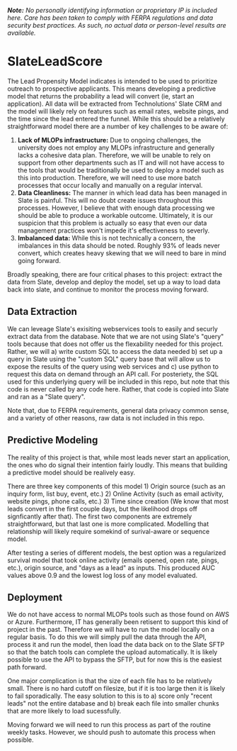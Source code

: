 <i><b>Note:</b> No personally identifying information or proprietary IP is included here. Care has been taken to comply with FERPA regulations and data security best practices. As such, no actual data or person-level results are available.</i>

# SlateLeadScore
The Lead Propensity Model indicates is intended to be used to prioritize outreach to prospective applicants. This means developing a predictive model that returns the probability a lead will convert (ie, start an application). All data will be extracted from Technolutions' Slate CRM and the model will likely rely on features such as email rates, website pings, and the time since the lead entered the funnel. While this should be a relatively straightforward model there are a number of key challenges to be aware of:

1) <strong>Lack of MLOPs infrastructure:</strong> Due to ongoing challenges, the university does not employ any MLOPs infrastructure and generally lacks a cohesive data plan. Therefore, we will be unable to rely on support from other departments such as IT and will not have access to the tools that would be traditionally be used to deploy a model such as this into production. Therefore, we will need to use more batch processes that occur locally and manually on a regular interval. 
2) <strong>Data Cleanliness:</strong> The manner in which lead data has been managed in Slate is painful. This will no doubt create issues throughout this processes. However, I believe that with enough data processing we should be able to produce a workable outcome. Ultimately, it is our suspicion that this problem is actually so easy that even our data management practices won't impede it's effectiveness to severly. 
3) <strong>Imbalanced data:</strong> While this is not technically a concern, the imbalances in this data should be noted. Roughly 93% of leads never convert, which creates heavy skewing that we will need to bare in mind going forward.

Broadly speaking, there are four critical phases to this project: extract the data from Slate, develop and deploy the model, set up a way to load data back into slate, and continue to monitor the process moving forward.

## Data Extraction
We can leveage Slate's exisiting webservices tools to easily and securly extract data from the database. Note that we are not using Slate's "query" tools because that does not offer us the flexability needed for this project. Rather, we will a) write custom SQL to access the data needed b) set up a query in Slate using the "custom SQL" query base that will allow us to expose the results of the query using web services and c) use python to request this data on demand through an API call. For posteriety, the SQL used for this underlying query will be included in this repo, but note that this code is never called by any code here. Rather, that code is copied into Slate and ran as a "Slate query". 

Note that, due to FERPA requirements, general data privacy common sense, and a variety of other reasons, raw data is not included in this repo.

## Predictive Modeling
The reality of this project is that, while most leads never start an application, the ones who do signal their intention fairly loudly. This means that building a predictive model should be realively easy. 

There are three key components of this model 1) Origin source (such as an inquiry form, list buy, event, etc.) 2) Online Activity (such as email activity, website pings, phone calls, etc.) 3) Time since creation (We know that most leads convert in the first couple days, but the likelihood drops off signficantly after that). The first two components are extremely straightforward, but that last one is more complicated. Modelling that relationship will likely require somekind of surival-aware or sequence model.

After testing a series of different models, the best option was a regularized survival model that took online activity (emails opened, open rate, pings, etc.), origin source, and "days as a lead" as inputs. This produced AUC values above 0.9 and the lowest log loss of any model evaluated.

## Deployment
We do not have access to normal MLOPs tools such as those found on AWS or Azure. Furthermore, IT has generally been retisent to support this kind of project in the past. Therefore we will have to run the model locally on a regular basis. To do this we will simply pull the data through the API, process it and run the model, then load the data back on to the Slate SFTP so that the batch tools can complete the upload automatically. It is likely possible to use the API to bypass the SFTP, but for now this is the easiest path forward. 

One major complication is that the size of each file has to be relatively small. There is no hard cutoff on filesize, but if it is too large then it is likely to fail sporadically. The easy solution to this is to a) score only "recent leads" not the entire database and b) break each file into smaller chunks that are more likely to load sucessfully.

Moving forward we will need to run this process as part of the routine weekly tasks. However, we should push to automate this process when possible.
